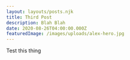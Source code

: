 ```yaml
---
layout: layouts/posts.njk
title: Third Post
description: Blah Blah
date: 2020-08-26T04:00:00.000Z
featuredImage: /images/uploads/alex-hero.jpg
---
```

Test this thing